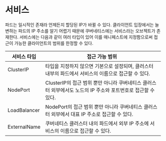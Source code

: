 # 서비스

파드는 일시적인 존재라 언제든지 할당된 IP가 바뀔 수 있다.
클라이언트 입장에서는 늘 변하는 파드의 IP 주소를 알기 어렵기 때문에 쿠버네티스에는 서비스라는 오브젝트가 존재한다.
서비스에는 다음과 같이 여러 타입이 있어 이를 매니페스트에 지정함으로써 접근이 가능한 클라이언트의 범위를 한정할 수 있다.

| 서비스 타입  | 접근 가능 범위                                                                                               |
| ------------ | ------------------------------------------------------------------------------------------------------------ |
| ClusterIP    | 타입을 지정하지 않으면 기본으로 설정되며, 클러스터 내부의 파드에서 서비스의 이름으로 접근할 수 있다.         |
| NodePort     | ClusterIP의 접근 범위 뿐만 아니라 쿠버네티스 클러스터 외부에서도 노드의 IP 주소와 포트번호로 접근할 수 있다. |
| LoadBalancer | NodePort의 접근 범위 뿐만 아니라 쿠버네티스 클러스터 외부에서 대표 IP 주소로 접근할 수 있다.                 |
| ExternalName | 쿠버네티스 클러스터 내의 파드에서 외부 IP 주소에 서비스의 이름으로 접근할 수 있다.                           |
